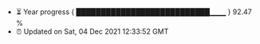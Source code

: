 - ⏳ Year progress { ███████████████████████████▁▁▁ } 92.47 %
- ⏰ Updated on Sat, 04 Dec 2021 12:33:52 GMT

